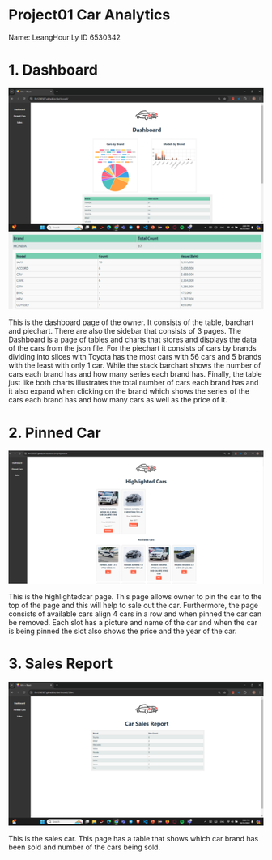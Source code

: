 # Project01 Car Analytics
 Name: LeangHour Ly
 ID 6530342

 <h1>1. Dashboard</h1>
 
![Dashboard](./screen01.png)
![Table](./screen04.png)


This is the dashboard page of the owner. It consists of the table, barchart and piechart. There are also the sidebar that consists of 3 pages. The Dashboard is a page of tables and charts that stores and displays the data of the cars from the json file.
For the piechart it consists of cars by brands dividing into slices with Toyota has the most cars with 56 cars and 5 brands with the least with only 1 car. While the stack barchart shows the number of cars each brand has and how many series each brand has. Finally, the table just like both charts illustrates the total number of cars each brand has and it also expand when clicking on the brand which shows the series of the cars each brand has and how many cars as well as the price of it.

<h1>2. Pinned Car</h1>

![PinnedCar](./screen05.png)

This is the highlightedcar page. This page allows owner to pin the car to the top of the page and this will help to sale out the car. Furthermore, the page consists of available cars align 4 cars in a row and when pinned the car can be removed. Each slot has a picture and name of the car and when the car is being pinned the slot also shows the price and the year of the car.

<h1>3. Sales Report</h1>

![Sales](./screen03.png)

This is the sales car. This page has a table that shows which car brand has been sold and number of the cars being sold.

